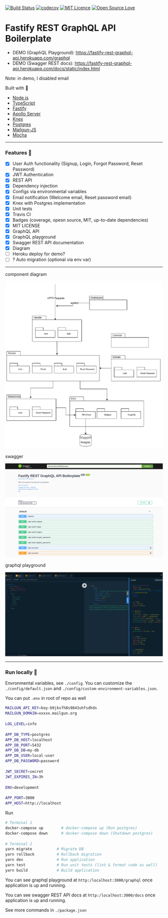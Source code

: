 [![Build Status](https://travis-ci.org/yhagio/fastify-rest-graphql-api.svg?branch=master)](https://travis-ci.org/yhagio/fastify-rest-graphql-api.svg?branch=master)
[![codecov](https://codecov.io/gh/yhagio/fastify-rest-graphql-api/branch/master/graph/badge.svg)](https://codecov.io/gh/yhagio/fastify-rest-graphql-api)
[![MIT Licence](https://badges.frapsoft.com/os/mit/mit.png?v=103)](https://opensource.org/licenses/mit-license.php)
[![Open Source Love](https://badges.frapsoft.com/os/v1/open-source.svg?v=103)](https://github.com/ellerbrock/open-source-badges/)

# Fastify REST GraphQL API Boilerplate

- DEMO (GraphQL Playground): https://fastify-rest-graphql-api.herokuapp.com/graphql
- DEMO (Swagger REST docs): https://fastify-rest-graphql-api.herokuapp.com/docs/static/index.html

Note: in demo, I disabled email

Built with 💖

- [Node.js](https://nodejs.org/en/)
- [TypeScript](https://www.typescriptlang.org/)
- [Fastify](https://www.fastify.io/)
- [Apollo Server](https://github.com/apollographql/apollo-server)
- [Knex](https://knexjs.org/)
- [Postgres](https://www.postgresql.org/)
- [Mailgun-JS](https://github.com/mailgun/mailgun-js)
- [Mocha](https://mochajs.org/)

---

### Features 🎁

- [x] User Auth functionality (Signup, Login, Forgot Password, Reset Password)
- [x] JWT Authentication
- [x] REST API
- [x] Dependency injection
- [x] Configs via environmental variables
- [x] Email notification (Welcome email, Reset password email)
- [x] Knex with Postgres implementation
- [x] Unit tests
- [x] Travis CI
- [x] Badges (coverage, opesn source, MIT, up-to-date dependencies)
- [x] MIT LICENSE
- [x] GraphQL API
- [x] GraphQL playground
- [x] Swagger REST API documentation
- [x] Diagram
- [ ] Heroku deploy for demo?
- [ ] ? Auto migration (optional via env var)

---

component diagram

![diagram](./diagram-components.png)

swagger

![swagger](./swagger-local.png)

graphql playground

![swagger](./graphql-local.png)

---

### Run locally 🚙

Envronmental variables, see `./config`.
You can customize the `./config/default.json` and `./config/custom-environment-variables.json`.

You can put `.env` in root of repo as well
```sh
MAILGUN_API_KEY=key-b9jksfh8s9843uhfsdhds
MAILGUN_DOMAIN=xxxxx.mailgun.org

LOG_LEVEL=info

APP_DB_TYPE=postgres
APP_DB_HOST=localhost
APP_DB_PORT=5432
APP_DB_DB=my-db
APP_DB_USER=local-user
APP_DB_PASSWORD=password

JWT_SECRET=secret
JWT_EXPIRES_IN=3h

ENV=development

APP_PORT=3000
APP_HOST=http://localhost
```

Run
```sh
# Terminal 1
docker-compose up        # docker-compose up (Run postgres)
docker-compose down      # docker-compose down (Shutdown postgres)

# Terminal 2
yarn migrate           # Migrate DB
yarn rollback          # Rollback migration
yarn dev               # Run application
yarn test              # Run unit tests (lint & format code as well)
yarn build             # Build application
```

You can see graphql playground at `http:/localhost:3000/graphql` once application is up and running.

You can see swagger REST API docs at `http:/localhost:3000/docs` once application is up and running.

See more commands in `./package.json`

